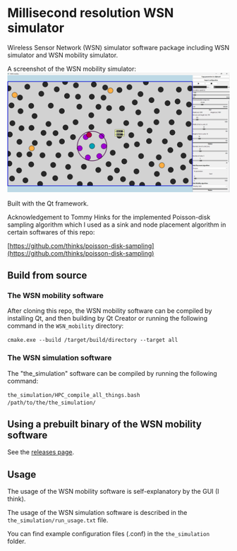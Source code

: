 # Millisecond resolution WSN simulator

Wireless Sensor Network (WSN) simulator software package including WSN simulator and WSN mobility simulator.

A screenshot of the WSN mobility simulator:
![WSN_GUI](WSN_mobility_GUI_screenshot.png)

Built with the Qt framework.

Acknowledgement to Tommy Hinks for the implemented Poisson-disk sampling algorithm which I used as a sink and node placement algorithm in certain softwares of this repo:

[https://github.com/thinks/poisson-disk-sampling](https://github.com/thinks/poisson-disk-sampling)

## Build from source

### The WSN mobility software

After cloning this repo, the WSN mobility software can be compiled by installing Qt, and then building by Qt Creator or running the following command in the ```WSN_mobility``` directory:

```cmake.exe --build /target/build/directory --target all```

### The WSN simulation software

The "the_simulation" software can be compiled by running the following command:

```the_simulation/HPC_compile_all_things.bash /path/to/the/the_simulation/```

## Using a prebuilt binary of the WSN mobility software

See the [releases page](https://github.com/peterpolgar/WSN_simulator/releases).

## Usage

The usage of the WSN mobility software is self-explanatory by the GUI (I think).

The usage of the WSN simulation software is described in the ```the_simulation/run_usage.txt``` file.

You can find example configuration files (.conf) in the ```the_simulation``` folder.
